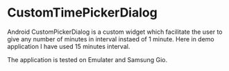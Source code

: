 CustomTimePickerDialog
======================

Android CustomPickerDialog is a custom widget which facilitate the user to give any number of minutes in interval instaed of 1 minute. Here in demo application I have used 15 minutes interval. 

The application is tested on Emulater and Samsung Gio.
